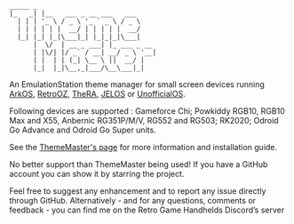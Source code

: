 ```
_____ _                             
|_   _| |__   ___ _ __ ___   ___     
  | | | '_ \ / _ \ '_ ` _ \ / _ \    
  | | | | | |  __/ | | | | |  __/    
  |_| |_| |_|\___|_| |_|_|_|\___|
      |  \/  | __ _ ___| |_ ___ _ __ 
      | |\/| |/ _` / __| __/ _ \ '__|
      | |  | | (_| \__ \ ||  __/ |   
      |_|  |_|\__,_|___/\__\___|_| 
```      
An EmulationStation theme manager for small screen devices running [ArkOS](https://github.com/christianhaitian/arkos), [RetroOZ](https://github.com/southoz/RetroOZ), [TheRA](https://techtoytinker.com/theretroarena), [JELOS](https://github.com/JustEnoughLinuxOS/distribution) or [UnofficialOS](https://github.com/RetroGFX/UnofficialOS).

Following devices are supported : Gameforce Chi; Powkiddy RGB10, RGB10 Max and X55, Anbernic RG351P/M/V, RG552 and RG503; RK2020; Odroid Go Advance and Odroid Go Super units.

See the [ThemeMaster's page](https://johnirvine1433.github.io/ThemeMaster/) for more information and installation guide.

No better support than ThemeMaster being used! If you have a GitHub account you can show it by starring the project.

Feel free to suggest any enhancement and to report any issue directly through GitHub. Alternatively - and for any questions, comments or feedback - you can find me on the Retro Game Handhelds Discord’s server